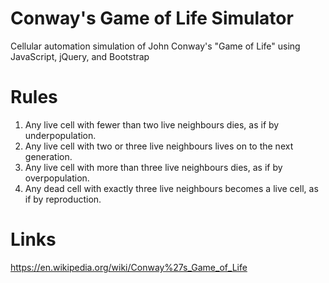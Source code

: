 # Conway's Game of Life Simulator
Cellular automation simulation of John Conway's "Game of Life" using JavaScript, jQuery, and Bootstrap

# Rules
1. Any live cell with fewer than two live neighbours dies, as if by underpopulation.
2. Any live cell with two or three live neighbours lives on to the next generation.
3. Any live cell with more than three live neighbours dies, as if by overpopulation.
4. Any dead cell with exactly three live neighbours becomes a live cell, as if by reproduction.

# Links
https://en.wikipedia.org/wiki/Conway%27s_Game_of_Life
